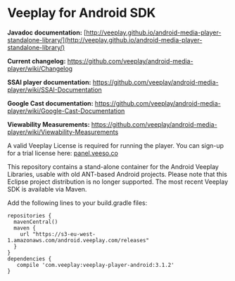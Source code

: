 Veeplay for Android SDK
=======================================

**Javadoc documentation:** [http://veeplay.github.io/android-media-player-standalone-library/](http://veeplay.github.io/android-media-player-standalone-library/)

**Current changelog:** https://github.com/veeplay/android-media-player/wiki/Changelog

**SSAI player documentation:** https://github.com/veeplay/android-media-player/wiki/SSAI-Documentation

**Google Cast documentation:** https://github.com/veeplay/android-media-player/wiki/Google-Cast-Documentation

**Viewability Measurements:** https://github.com/veeplay/android-media-player/wiki/Viewability-Measurements

A valid Veeplay License is required for running the player. You can sign-up for a trial license here: [panel.veeso.co](https://panel.veeso.co)

This repository contains a stand-alone container for the Android Veeplay Libraries, usable with old ANT-based Android projects. Please note that this Eclipse project distribution is no longer supported. The most recent Veeplay SDK is available via Maven. 

Add the following lines to your build.gradle files:

    repositories {
      mavenCentral()
      maven {
        url "https://s3-eu-west-1.amazonaws.com/android.veeplay.com/releases"
      }
    }
    dependencies {
       compile 'com.veeplay:veeplay-player-android:3.1.2'
    }
